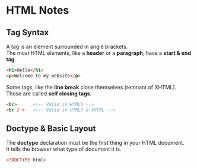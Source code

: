 # HTML Notes

## Tag Syntax
A tag is an element surrounded in angle brackets. <br>
The most HTML elements, like a **header** or a **paragraph**, have a **start & end tag**. <br>

```html
<h1>Hello</h1>
<p>Welcome to my website</p>
```

Some tags, like the **line break** close themselves (remnant of XHTML). <br>
Those are called **self closing tags**. <br>

```html
<br>      <!-- Valid in HTML5 -->
<br / >   <!-- Valid in HTML5 & XHTML -->
```

## Doctype & Basic Layout
The **doctype** declaration must be the first thing in your HTML document. <br>
It tells the browser what type of document it is. <br>

```html
<!DOCTYPE html>
```

